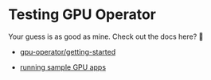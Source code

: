 # Testing GPU Operator
Your guess is as good as mine. Check out the docs here? :shrug:

- [gpu-operator/getting-started](https://docs.nvidia.com/datacenter/cloud-native/gpu-operator/getting-started.html#install-nvidia-gpu-operator)

- [running sample GPU apps](https://docs.nvidia.com/datacenter/cloud-native/gpu-operator/getting-started.html#running-sample-gpu-applications)
